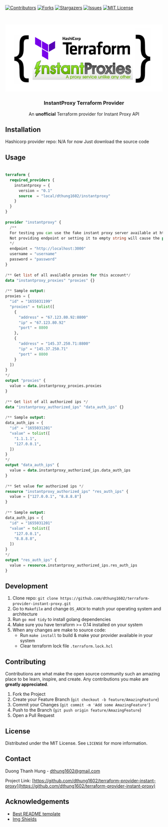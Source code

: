 <!-- README template from https://github.com/dthung1602/terraform-provider-instant-proxy -->


[![Contributors][contributors-shield]][contributors-url]
[![Forks][forks-shield]][forks-url]
[![Stargazers][stars-shield]][stars-url]
[![Issues][issues-shield]][issues-url]
[![MIT License][license-shield]][license-url]

<!-- PROJECT LOGO -->
<br />
<p align="center">
  <a href="https://github.com/dthung1602/terraform-provider-instant-proxy">
    <img src="./logo.png" width="600">
  </a>

<h3 align="center">InstantProxy Terraform Provider</h3>

<p align="center">
   An <b>unofficial</b>  Terraform provider for Instant Proxy API
</p>


## Installation

Hashicorp provider repo: N/A for now
Just download the source code

## Usage

```terraform

terraform {
  required_providers {
    instantproxy = {
      version = "0.1"
      source  = "local/dthung1602/instantproxy"
    }
  }
}

provider "instantproxy" {
  /**
  For testing you can use the fake instant proxy server available at https://github.com/dthung1602/instant-proxy-api-client
  Not providing endpoint or setting it to empty string will cause the provider make real requests to InstantProxy server
  */
  endpoint = "http://localhost:3000"
  username = "username"
  password = "password"
}

/** Get list of all available proxies for this account*/
data "instantproxy_proxies" "proxies" {}

/** Sample output:
proxies = {
  "id" = "1655031199"
  "proxies" = tolist([
    {
      "address" = "67.123.80.92:8800"
      "ip" = "67.123.80.92"
      "port" = 8800
    },
    {
      "address" = "145.37.250.71:8800"
      "ip" = "145.37.250.71"
      "port" = 8800
    }
  ])
}
*/
output "proxies" {
  value = data.instantproxy_proxies.proxies
}

/** Get list of all authorized ips */
data "instantproxy_authorized_ips" "data_auth_ips" {}

/** Sample output:
data_auth_ips = {
  "id" = "1655031201"
  "value" = tolist([
    "1.1.1.1",
    "127.0.0.1",
  ])
}
*/
output "data_auth_ips" {
  value = data.instantproxy_authorized_ips.data_auth_ips
}

/** Set value for authorized ips */
resource "instantproxy_authorized_ips" "res_auth_ips" {
  value = ["127.0.0.1", "8.8.8.8"]
}

/** Sample output:
data_auth_ips = {
  "id" = "1655031201"
  "value" = tolist([
    "127.0.0.1",
    "8.8.8.8",
  ])
}
*/
output "res_auth_ips" {
  value = resource.instantproxy_authorized_ips.res_auth_ips
}

```

## Development

1. Clone repo: `git clone https://github.com/dthung1602/terraform-provider-instant-proxy.git`
2. Go to `Makefile` and change `OS_ARCH` to match your operating system and architecture
3. Run `go mod tidy` to install golang dependencies
4. Make sure you have terraform >= 0.14 installed on your system
5. When any changes are make to source code:
   - Run `make install` to build & make your provider available in your system
   - Clear terraform lock file `.terraform.lock.hcl`


<!-- CONTRIBUTING -->
## Contributing

Contributions are what make the open source community such an amazing place to be learn, inspire, and create. Any contributions you make are **greatly appreciated**.

1. Fork the Project
2. Create your Feature Branch (`git checkout -b feature/AmazingFeature`)
3. Commit your Changes (`git commit -m 'Add some AmazingFeature'`)
4. Push to the Branch (`git push origin feature/AmazingFeature`)
5. Open a Pull Request



<!-- LICENSE -->
## License

Distributed under the MIT License. See `LICENSE` for more information.


<!-- CONTACT -->
## Contact

Duong Thanh Hung - [dthung1602@gmail.com](mailto:dthung1602@gmail.com)

Project Link: [https://github.com/dthung1602/terraform-provider-instant-proxy](https://github.com/dthung1602/terraform-provider-instant-proxy)


<!-- ACKNOWLEDGEMENTS -->
## Acknowledgements
* [Best README template](https://github.com/othneildrew/Best-README-Template)
* [Img Shields](https://shields.io)



<!-- MARKDOWN LINKS & IMAGES -->
<!-- https://www.markdownguide.org/basic-syntax/#reference-style-links -->
[contributors-shield]: https://img.shields.io/github/contributors/dthung1602/terraform-provider-instant-proxy.svg?style=flat-square
[contributors-url]: https://github.com/dthung1602/terraform-provider-instant-proxy/graphs/contributors
[forks-shield]: https://img.shields.io/github/forks/dthung1602/terraform-provider-instant-proxy.svg?style=flat-square
[forks-url]: https://github.com/dthung1602/terraform-provider-instant-proxy/network/members
[stars-shield]: https://img.shields.io/github/stars/dthung1602/terraform-provider-instant-proxy.svg?style=flat-square
[stars-url]: https://github.com/dthung1602/terraform-provider-instant-proxy/stargazers
[issues-shield]: https://img.shields.io/github/issues/dthung1602/terraform-provider-instant-proxy.svg?style=flat-square
[issues-url]: https://github.com/dthung1602/terraform-provider-instant-proxy/issues
[license-shield]: https://img.shields.io/github/license/dthung1602/terraform-provider-instant-proxy.svg?style=flat-square
[license-url]: https://github.com/dthung1602/terraform-provider-instant-proxy/blob/master/LICENSE
